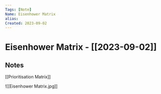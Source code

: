 ```yaml
---
Tags: [Note]
Name: Eisenhower Matrix
alias: 
Created: 2023-09-02
---
```

# Eisenhower Matrix - [[2023-09-02]]
## Notes
[[Prioritisation Matrix]]

![[Eisenhower Matrix.jpg]]